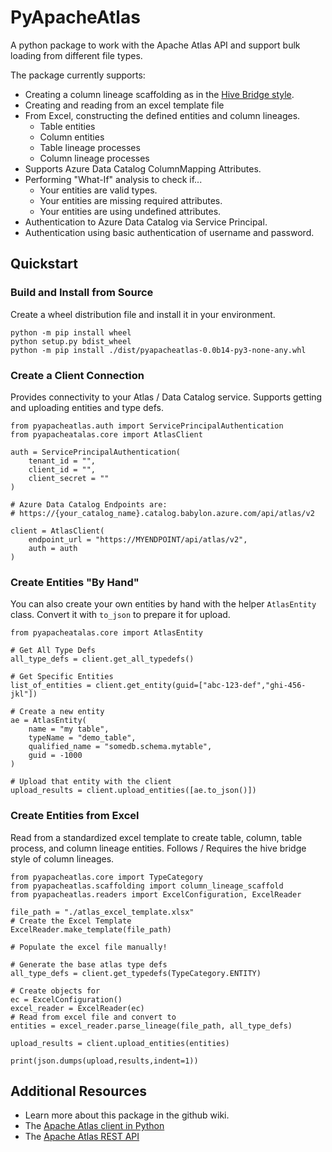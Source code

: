 # PyApacheAtlas

A python package to work with the Apache Atlas API and support bulk loading from different file types.

The package currently supports:
* Creating a column lineage scaffolding as in the [Hive Bridge style](https://atlas.apache.org/0.8.3/Bridge-Hive.html).
* Creating and reading from an excel template file
* From Excel, constructing the defined entities and column lineages.
   * Table entities
   * Column entities
   * Table lineage processes
   * Column lineage processes
* Supports Azure Data Catalog ColumnMapping Attributes.
* Performing "What-If" analysis to check if...
   * Your entities are valid types.
   * Your entities are missing required attributes.
   * Your entities are using undefined attributes.
* Authentication to Azure Data Catalog via Service Principal.
* Authentication using basic authentication of username and password.

## Quickstart

### Build and Install from Source

Create a wheel distribution file and install it in your environment.

```
python -m pip install wheel
python setup.py bdist_wheel
python -m pip install ./dist/pyapacheatlas-0.0b14-py3-none-any.whl
```

### Create a Client Connection

Provides connectivity to your Atlas / Data Catalog service. 
Supports getting and uploading entities and type defs.

```
from pyapacheatlas.auth import ServicePrincipalAuthentication
from pyapacheatalas.core import AtlasClient

auth = ServicePrincipalAuthentication(
    tenant_id = "", 
    client_id = "", 
    client_secret = ""
)

# Azure Data Catalog Endpoints are:
# https://{your_catalog_name}.catalog.babylon.azure.com/api/atlas/v2

client = AtlasClient(
    endpoint_url = "https://MYENDPOINT/api/atlas/v2",
    auth = auth
)
```

### Create Entities "By Hand"

You can also create your own entities by hand with the helper `AtlasEntity` class.  Convert it with `to_json` to prepare it for upload.

```
from pyapacheatalas.core import AtlasEntity

# Get All Type Defs
all_type_defs = client.get_all_typedefs()

# Get Specific Entities
list_of_entities = client.get_entity(guid=["abc-123-def","ghi-456-jkl"])

# Create a new entity
ae = AtlasEntity(
    name = "my table", 
    typeName = "demo_table", 
    qualified_name = "somedb.schema.mytable",
    guid = -1000
)

# Upload that entity with the client
upload_results = client.upload_entities([ae.to_json()])
```

### Create Entities from Excel

Read from a standardized excel template to create table, column, table process, and column lineage entities.  Follows / Requires the hive bridge style of column lineages.

```
from pyapacheatlas.core import TypeCategory
from pyapacheatlas.scaffolding import column_lineage_scaffold
from pyapacheatlas.readers import ExcelConfiguration, ExcelReader

file_path = "./atlas_excel_template.xlsx"
# Create the Excel Template
ExcelReader.make_template(file_path)

# Populate the excel file manually!

# Generate the base atlas type defs
all_type_defs = client.get_typedefs(TypeCategory.ENTITY)

# Create objects for 
ec = ExcelConfiguration()
excel_reader = ExcelReader(ec)
# Read from excel file and convert to 
entities = excel_reader.parse_lineage(file_path, all_type_defs)

upload_results = client.upload_entities(entities)

print(json.dumps(upload,results,indent=1))
```

## Additional Resources

* Learn more about this package in the github wiki.
* The [Apache Atlas client in Python](https://pypi.org/project/pyatlasclient/)
* The [Apache Atlas REST API](http://atlas.apache.org/api/v2/)
